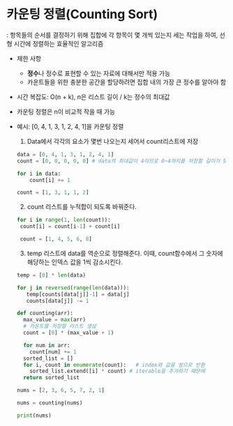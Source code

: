 # 카운팅 정렬(Counting Sort)
: 항목들의 순서를 결정하기 위해 집합에 각 항목이 몇 개씩 있는지 세는 작업을 하여, 선형 시간에 정렬하는 효율적인 알고리즘
- 제한 사항
  - **정수**나 정수로 표현할 수 있는 자료에 대해서만 적용 가능
  - 카운트들을 위한 충분한 공간을 할당하려면 집합 내의 가장 큰 정수를 알아야 함

- 시간 복잡도: O(n + k), n은 리스트 길이 / k는 정수의 최대값
- 카운팅 정렬은 n이 비교적 작을 때 가능
- 예시: [0, 4, 1, 3, 1, 2, 4, 1]을 카운팅 정렬
  1. Data에서 각각의 요소가 몇번 나오는지 세어서 count리스트에 저장
    ```python
    data = [0, 4, 1, 3, 1, 2, 4, 1]
    count = [0, 0, 0, 0, 0] # data의 최대값이 4이므로 0~4까지를 저장할 길이가 5인 count리스트

    for i in data:
        count[i] += 1

    count = [1, 3, 1, 1, 2]
    ```
  2. count 리스트를 누적합이 되도록 바꿔준다.
   ```python
   for i in range(1, len(count)):
    count[i] = count[i-1] + count[i]

    count = [1, 4, 5, 6, 8]
   ```
   3. temp 리스트에 data를 역순으로 정렬해준다. 이때, count함수에서 그 숫자에 해당하는 인덱스 값을 1씩 감소시킨다.
   ```python
   temp = [0] * len(data)

   for j in reversed(range(len(data))):
      temp[counts[data[j]]-1] = data[j]
      counts[data[j]] -= 1
   
   ```
  

  ```python
  def counting(arr):
    max_value = max(arr)
    # 카운트를 저장할 리스트 생성
    count = [0] * (max_value + 1)

    for num in arr:
      count[num] += 1
    sorted_list = []
    for i, count in enumerate(count):   # index와 값을 쌍으로 반환
      sorted_list.extend([i] * count) # iterable을 추가하기 때문에
    return sorted_list

  nums = [2, 3, 6, 5, 7, 2, 1]

  nums = counting(nums)

  print(nums)
  ```